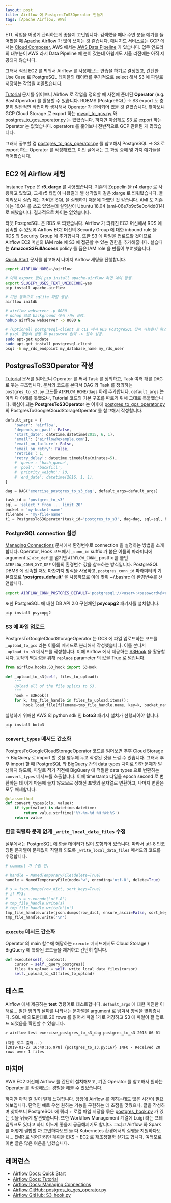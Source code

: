 ```yaml
---
layout: post
title: Airflow 에 PostgresToS3Operator 만들기
tags: [Apache Airflow, AWS]
---
```


ETL 작업을 어떻게 관리하는게 좋을지 고민입니다. 검색했을 때나 주변 분들 얘기를 들어봤을 때 [Apache Airflow](https://airflow.apache.org/) 가 많이 쓰이는 것 같습니다. 매니지드 서비스로는 GCP 에서는 [Cloud Composer](https://cloud.google.com/composer/), AWS 에서는 [AWS Data Pipeline](https://aws.amazon.com/ko/datapipeline/) 가 있습니다. 업무 인프라의 대부분이 AWS 라서 Data Pipeline 에 눈이 갔는데 아쉽게도 서울 리전에는 아직 제공되지 않습니다.

그래서 직접 EC2 를 띄워서 Airflow 를 사용해보는 연습을 하기로 결정했고, 간단한 Use Case 로 PostgreSQL 테이블의 데이터를 주기적으로 select 해서 S3 에 파일로 저장하는 작업을 떠올렸습니다. 

[Tutorial](https://airflow.apache.org/tutorial.html) 문서를 읽어보니 Airflow 로 작업을 정의할 때 사전에 준비된 **Operator** (e.g. BashOperator) 를 활용할 수 있습니다. RDBMS (PostgreSQL) -> S3 export 도 충분히 일반적인 작업이라 생각해서 Operator 가 준비되어 있을 것 같았습니다. 찾아보니 GCP Cloud Storage 로 export 하는 [mysql\_to\_gcs.py](https://github.com/apache/airflow/blob/ecc77c2bf706a61d1dd77b1a95a00b74f29f74e3/airflow/contrib/operators/mysql_to_gcs.py) 와 [postgres\_to\_gcs\_operator.py](https://github.com/apache/airflow/blob/1e79dae06efa43eb26ddbd7ad0de4cc2df65aa57/airflow/contrib/operators/postgres_to_gcs_operator.py) 는 있었습니다. 하지만 아쉽게도 S3 로 export 하는 Operator 는 없었습니다. operators 를 훑어보니 전반적으로 GCP 관련된 게 많았습니다. 

그래서 공부할 겸 [postgres\_to\_gcs\_operator.py](https://github.com/apache/airflow/blob/1e79dae06efa43eb26ddbd7ad0de4cc2df65aa57/airflow/contrib/operators/postgres_to_gcs_operator.py) 를 참고해서 PostgreSQL -> S3 로 export 하는 Operator 를 작성해봤고, 이번 글에서는 그 과정 중에 몇 가지 얘기들을 적어봤습니다.

## EC2 에 Airflow 세팅

Instance Type 은 **r5.xlarge** 를 사용했습니다. 기존의 Zeppelin 을 r4.xlarge 로 사용하고 있었고, 그새 r5 타입이 나왔길래 별 생각없이 같은 xlarge 로 띄워봤습니다. 돌이켜보니 실습 때는 가벼운 SQL 을 실행하기 때문에 과했던 것 같습니다. AMI 도 기존에는 16.04 를 쓰고 있었는데 실험삼아 Ubuntu 18.04 (ami-06e7b9c5e0c4dd014) 로 해봤습니다. 결과적으로 차이는 없었습니다.

타겟 PostgreSQL 은 RDS 로 띄웠습니다. Airflow 가 띄워진 EC2 머신에서 RDS 에 접속할 수 있도록 Airflow EC2 머신의 Security Group 에 대한 inbound rule 을 RDS 의 Security Group 에 추가합니다. 또한 S3 에 파일을 업로드할 것이므로 Airflow EC2 머신의 IAM role 에 S3 에 접근할 수 있는 권한을 추가해줍니다. 실습때는 **AmazonS3FullAccess** policy 를 품은 IAM role 을 만들어 부여했습니다.

[Quick Start](https://airflow.apache.org/start.html) 문서를 참고해서 나머지 Airflow 세팅을 진행합니다.

```bash
export AIRFLOW_HOME=~/airflow

# 아래 export 없이 pip install apache-airflow 하면 예외 발생.
export SLUGIFY_USES_TEXT_UNIDECODE=yes
pip install apache-airflow

# 기본 동작으로 sqlite 파일 생성.
airflow initdb

# airflow webserver -p 8080
# nohup 으로 background 에서 서버 실행.
nohup airflow webserver -p 8080 &

# (Optional) postgresql-client 로 CLI 에서 RDS PostgreSQL 접속 가능한지 확인.
# psql 명령어 실행 후 password 입력 -> 접속 성공.
sudo apt-get update
sudo apt-get install postgresql-client
psql -h my_rds_endpoint my_database_name my_rds_user
```

## PostgresToS3Operator 작성

[Tutorial](https://airflow.apache.org/tutorial.html) 문서를 읽어보니 Operator 를 써서 Task 를 정의하고, Task 여러 개를 DAG 로 묶는 구조입니다. 문서의 코드를 본따서 DAG 와 Task 를 정의하는 `postgres_to_s3.py` 코드를 `AIRFLOW_HOME/dags` 아래 추가합니다. `default_args` 는 아직 다 이해를 못했으나, Tutorial 코드의 기본 구조를 따르기 위해 그대로 복붙했습니다. 핵심이 되는 **PostgresToS3Operator** 는 이후에 [postgres\_to\_gcs\_operator.py](https://github.com/apache/airflow/blob/1e79dae06efa43eb26ddbd7ad0de4cc2df65aa57/airflow/contrib/operators/postgres_to_gcs_operator.py) 의 PostgresToGoogleCloudStorageOperator 를 참고해서 작성합니다.

```python
default_args = {
    'owner': 'airflow',
    'depends_on_past': False,
    'start_date': datetime.datetime(2015, 6, 1),
    'email': ['airflow@example.com'],
    'email_on_failure': False,
    'email_on_retry': False,
    'retries': 1,
    'retry_delay': datetime.timedelta(minutes=5),
    # 'queue': 'bash_queue',
    # 'pool': 'backfill',
    # 'priority_weight': 10,
    # 'end_date': datetime(2016, 1, 1),
}

dag = DAG('exercise_postgres_to_s3_dag', default_args=default_args)

task_id = 'postgres_to_s3'
sql = 'select * from ... limit 20'
bucket = 'my-bucket-name'
filename = 'my-file-name'
t1 = PostgresToS3Operator(task_id='postgres_to_s3', dag=dag, sql=sql, bucket=bucket, filename=filename)
```

### PostgreSQL connection 설정

[Managing Connections](https://airflow.readthedocs.io/en/stable/howto/manage-connections.html) 문서에서 환경변수로 connection 을 설정하는 방법을 소개합니다. Operator, Hook 코드에서 `_conn_id` suffix 가 붙은 이름의 파라미터에 argument 로 `abc_def` 를 넘기면 `AIRFLOW_CONN_` postfix 를 붙인 `AIRFLOW_CONN_XYZ_DEF` 이름의 환경변수 값을 참조하는 방식입니다. PostgreSQL DBMS 에 접속할 때도 마찬가지 방식을 사용하고, `postgres_conn_id` 파라미터의 기본값으로 **'postgres_default'** 을 사용하므로 이에 맞춰 ~/.bashrc 에 환경변수를 선언합니다.

```bash
export AIRFLOW_CONN_POSTGRES_DEFAULT='postgresql://<user>:<password>@<rds_endpoint>:<port>/<database>'
```

또한 PostgreSQL 에 대한 DB API 2.0 구현체인 **psycopg2** 패키지를 설치합니다.

```
pip install psycopg2
```

### S3 에 파일 업로드

PostgresToGoogleCloudStorageOperator 는 GCS 에 파일 업로드하는 코드를 `_upload_to_gcs` 라는 이름의 메서드로 분리해서 작성했습니다. 이를 본따서 `_upload_to_s3` 메서드를 작성합니다. 이때 Airflow 에서 제공하는 [S3Hook](https://github.com/apache/airflow/blob/52ee34c5fc7818797e0a7463d896e80e1482cbfd/airflow/hooks/S3_hook.py) 을 활용합니다. 동작의 멱등성을 위해 `replace` parameter 의 값을 True 로 넘깁니다.

```python
from airflow.hooks.S3_hook import S3Hook

def _upload_to_s3(self, files_to_upload):
    """
    Upload all of the file splits to S3.
    """
    hook = S3Hook()
    for k, tmp_file_handle in files_to_upload.items():
        hook.load_file(filename=tmp_file_handle.name, key=k, bucket_name=self.bucket, replace=True)
```

실행하기 위해선 AWS 의 python sdk 인 **boto3** 패키지 설치가 선행되어야 합니다.

```
pip install boto3
```

### `convert_types` 메서드 간소화

PostgresToGoogleCloudStorageOperator 코드를 읽어보면 추후 Cloud Storage -> BigQuery 로 import 할 것을 염두에 두고 작성된 것을 느낄 수 있습니다. 그래서 추후 import 할 때 PostgreSQL 와 BigQuery 간의 data types 차이로 인한 문제가 발생하지 않도록, 파일로 적기 직전에 BigQuery 에 적절한 data types 으로 변환하는 `convert_types` 메서드를 호출합니다. 이때 timestamp 타입을 epoch second 로 변환하는 데 이게 마음에 들지 않으므로 정해진 포맷의 문자열로 변환하고, 나머지 변환은 모두 배제합니다.

```python
@classmethod
def convert_types(cls, value):
    if type(value) is datetime.datetime:
        return value.strftime('%Y-%m-%d %H:%M:%S')
    return value
```

### 한글 직렬화 문제 없게 `_write_local_data_files` 수정

실무에서는 PostgreSQL 에 한글 데이터가 많이 포함되어 있습니다. 따라서 utf-8 인코딩된 문자열이 문제없이 직렬화 되도록 `_write_local_data_files` 메서드의 코드를 수정합니다.

```python
# comment 가 수정 전.

# handle = NamedTemporaryFile(delete=True)
handle = NamedTemporaryFile(mode='w', encoding='utf-8', delete=True)

# s = json.dumps(row_dict, sort_keys=True)
# if PY3:
#     s = s.encode('utf-8')    
# tmp_file_handle.write(s)
# tmp_file_handle.write(b'\n')
tmp_file_handle.write(json.dumps(row_dict, ensure_ascii=False, sort_keys=True))
tmp_file_handle.write('\n')
```

### `execute` 메서드 간소화

Operator 의 main 함수에 해당하는 `execute` 메서드에서도 Cloud Storage / BigQuery 에 특화된 코드들을 제거하고 간단히 합니다.

```python
def execute(self, context):
    cursor = self._query_postgres()
    files_to_upload = self._write_local_data_files(cursor)
    self._upload_to_s3(files_to_upload)
```

## 테스트

Airflow 에서 제공하는 **test** 명령어로 테스트합니다. `default_args` 에 대한 미진한 이해로... 일단 임의의 날짜를 나타내는 문자열을 argument 로 넘겨서 양식을 맞춰줍니다. SQL 에 의도한대로 20 rows 를 읽어서 파일 1개로 저장하고 S3 에 파일이 잘 업로드 되었음을 확인할 수 있습니다.

```shell
> airflow test exercise_postgres_to_s3_dag postgres_to_s3 2015-06-01

(각종 로그 출력...)
[2019-01-27 16:40:16,978] {postgres_to_s3.py:167} INFO - Received 20 rows over 1 files
```

## 마치며

AWS EC2 머신에 Airflow 를 간단히 설치해보고, 기존 Operator 를 참고해서 원하는 Operator 를 작성해보는 경험을 해볼 수 있었습니다.

하지만 아직 갈 길이 멀게 느껴집니다. 당장에 Airflow 를 익히는데도 많은 시간이 필요해보입니다. 단적인 예로 우선 원하는 기능을 구현하는 데 초점을 맞췄으나, 글을 작성하며 찾아보니 PostgreSQL 에 쿼리 + 로컬 파일 저장을 묶은 [postgres_hook.py](https://github.com/apache/airflow/blob/c27098b8d31fee7177f37108a6c2fb7c7ad37170/airflow/hooks/postgres_hook.py) 가 있는 것을 뒤늦게 발견했습니다. 또한 Workflow Management 계열에 Luigi 라는 프레임워크도 있다고 하니 어느게 좋을지 궁금해지기도 합니다. 그리고 Airflow 와 Spark 를 어떻게 결합할 까 고민하다보면 둘 다 Kubernetes 환경에서의 실행을 지원하다보니... EMR 로 넘어가려던 계획을 EKS + EC2 로 재조정할까 싶기도 합니다. 여러모로 이번 글은 많은 여운을 남겼습니다.

## 레퍼런스

* [Airflow Docs: Quick Start](https://airflow.apache.org/start.html)
* [Airflow Docs: Tutorial](https://airflow.apache.org/tutorial.html)
* [Airflow Docs: Managing Connections](https://airflow.readthedocs.io/en/stable/howto/manage-connections.html)
* [Airflow GitHub: postgres\_to\_gcs\_operator.py](https://github.com/apache/airflow/blob/1e79dae06efa43eb26ddbd7ad0de4cc2df65aa57/airflow/contrib/operators/postgres_to_gcs_operator.py)
* [Airflow GitHub: S3_hook.py](https://github.com/apache/airflow/blob/52ee34c5fc7818797e0a7463d896e80e1482cbfd/airflow/hooks/S3_hook.py)
